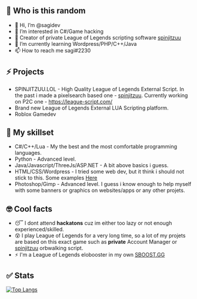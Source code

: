 ## 👀 Who is this random

- 👋 Hi, I’m @sagidev
- 👀 I’m interested in C#/Game hacking 
- 🚀 Creator of private League of Legends scripting software [spinjitzuu](https://github.com/sagidev/spinjitzuu-public)
- 🌱 I’m currently learning Wordpress/PHP/C++/Java
- 📫 How to reach me sagi#2230

## ⚡ Projects
- SPINJITZUU.LOL - High Quality League of Legends External Script. In the past i made a pixelsearch based one - [spinjitzuu](https://github.com/sagidev/spinjitzuu-public). Currently working on P2C one - https://league-script.com/
- Brand new League of Legends External LUA Scripting platform.
- Roblox Gamedev

## 🚀 My skillset
- C#/C++/Lua - My the best and the most comfortable programming languages.
- Python - Advanced level.
- Java/Javascript/ThreeJs/ASP.NET - A bit above basics i guess.
- HTML/CSS/Wordpress - I tried some web dev, but it think i should not stick to this. Some examples [Here](http://sagidev.eu/)
- Photoshop/Gimp - Advanced level. I guess i know enough to help myself with some banners or graphics on websites/apps or any other projets.

## 🤓 Cool facts
- 😴 I dont attend **hackatons** cuz im either too lazy or not enough experienced/skilled.
- 😵 I play League of Legends for a very long time, so a lot of my projets are based on this exact game such as **private** Account Manager or [spinjitzuu](https://github.com/sagidev/spinjitzuu-public) orbwalking script.
- ⚡ I'm a League of Legends elobooster in my own [SBOOST.GG](https://discord.gg/ezt8AvEJCs)

## ✅ Stats
[![Top Langs](https://github-readme-stats.vercel.app/api/top-langs/?username=sagidev&layout=compact)](https://github.com/anuraghazra/github-readme-stats)

